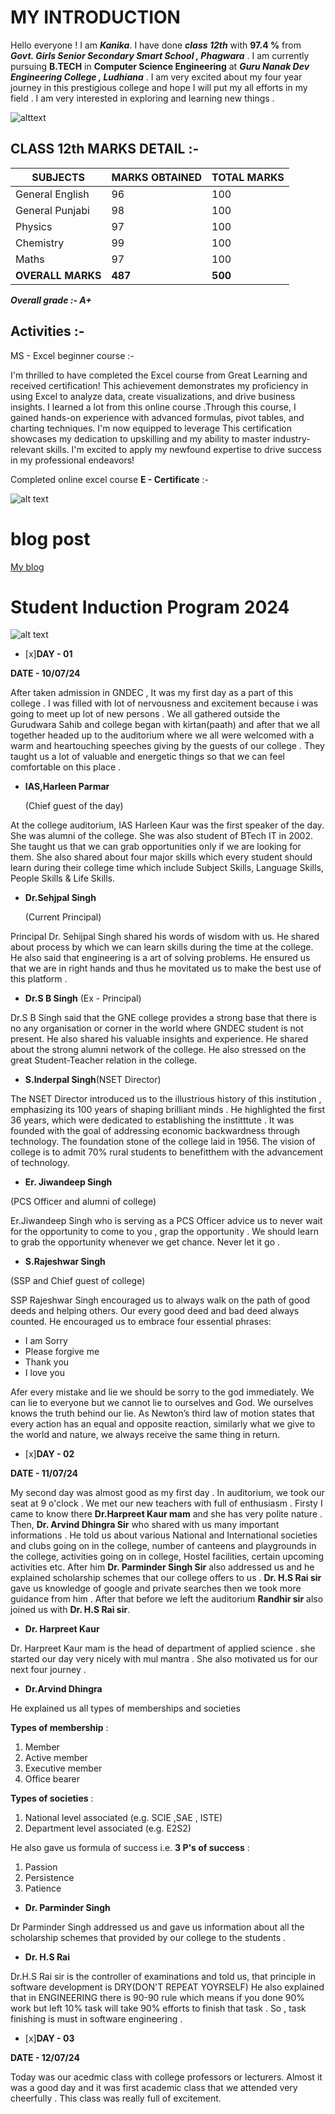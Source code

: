 # MY INTRODUCTION 
Hello everyone ! 
I am ***Kanika***. I have done ***class 12th*** with **97.4 %** from ***Govt. Girls Senior Secondary Smart School , Phagwara*** . I am currently pursuing **B.TECH** in **Computer Science Engineering** at ***Guru Nanak Dev Engineering College , Ludhiana*** . I am very excited about my four year journey in this prestigious college and hope I will put my all 
efforts in my field . I am very interested in exploring and learning new things .

![alttext](college.png)

## CLASS 12th MARKS DETAIL :-

| SUBJECTS | MARKS OBTAINED | TOTAL MARKS |
| -------- | ----------- | -------------- |
| General English | 96 | 100 | 
| General Punjabi | 98 | 100 |
| Physics | 97 | 100 |
| Chemistry | 99 | 100 |
| Maths | 97 | 100 |
| **OVERALL MARKS** | **487** | **500** |

***Overall grade :- A+***
## Activities :-
MS - Excel beginner course :- 

I'm thrilled to have completed the Excel course from Great Learning and received certification! This achievement demonstrates my proficiency in using Excel to analyze data, create visualizations, and drive business insights. I learned a lot from this online course .Through this course, I gained hands-on experience with advanced formulas, pivot tables, and charting techniques. I'm now equipped to leverage This certification showcases my dedication to upskilling and my ability to master industry-relevant skills. I'm excited to apply my newfound expertise to drive success in my professional endeavors!

Completed online excel course **E - Certificate** :-

![alt text](Kanika20240723-73-996yeq.jpg)

# blog post 
[My blog](https://github.com/Kanikacoder13/Kanikacoder13.github.io/blob/main/My%20blog/extension.md)

# Student Induction Program 2024 
![alt text](induction.jpg)

- [x]**DAY - 01**

**DATE - 10/07/24**

After taken admission in GNDEC , It was my first day as a part of this college . I was filled with lot of nervousness and excitement because i was going to meet up lot of new persons . We all gathered outside the Gurudwara Sahib and  college began with kirtan(paath) and after that we all together headed up to the auditorium where we all were welcomed with a warm and heartouching speeches giving by the guests of our college . They taught us a lot of valuable and energetic things so that we can feel comfortable on this place .

- **IAS,Harleen Parmar**

  (Chief guest of the day)
  
At the college auditorium, IAS Harleen Kaur was the first speaker of the day. She was alumni of the college. She was also student of BTech IT in 2002. She taught us that we can grab opportunities only if we are looking for them. She also shared about four major skills which every student should learn during their college time which include Subject Skills, Language Skills, People Skills & Life Skills.

- **Dr.Sehjpal Singh**

  (Current Principal)
  
Principal Dr. Sehijpal Singh shared his words of wisdom with us. He shared about process by which we can learn skills during the time at the college. He also said that engineering is a art of solving problems. He ensured us that we are in right hands and thus he movitated us to make the best use of this platform .  
   
- **Dr.S B Singh**
(Ex - Principal)
  
Dr.S B Singh said that the GNE college provides a strong base that there is no any organisation or corner in the world where GNDEC student is not present. He also shared his valuable insights and experience. He shared about the strong alumni network of the college. He also stressed on the great Student-Teacher relation in the college.

- **S.Inderpal Singh**(NSET Director)
  
The NSET Director introduced us to the illustrious history of this institution , emphasizing its 100 years of shaping brilliant minds . He highlighted the first 36 years, which were dedicated to establishing the institttute . It was founded with the goal of addressing economic backwardness through technology. The foundation stone of the college laid in 1956. The vision of college is to admit 70% rural students to benefitthem with the advancement of technology.

- **Er. Jiwandeep Singh**

(PCS Officer and alumni of college)

Er.Jiwandeep Singh who is serving as a PCS Officer advice us to never wait for the opportunity to come to you , grap the opportunity . We should learn to grab the opportunity whenever we get chance. Never let it go .

- **S.Rajeshwar Singh**

(SSP and Chief guest of college)

SSP Rajeshwar Singh encouraged us to always walk on the path of good deeds and helping others. Our every good deed and bad deed always counted. He encouraged us to embrace four essential phrases:
- I am Sorry
- Please forgive me
- Thank you
- I love you

Afer every mistake and lie we should be sorry to the god immediately. We can lie to everyone but we cannot lie to ourselves and God. We ourselves knows the truth behind our lie. As Newton’s third law of motion states that every action has an equal and opposite reaction, similarly what we give to the world and nature, we always receive the same thing in return.

- [x]**DAY - 02**

**DATE - 11/07/24**

My second day was almost good as my first day . In auditorium, we took our seat at 9 o'clock . We met our new teachers with full of enthusiasm . Firsty I came to know there **Dr.Harpreet Kaur mam** and she has very polite nature . Then, **Dr. Arvind Dhingra Sir** who shared with us many important informations . He told us about various National and International societies and clubs going on in the college, number of canteens and playgrounds in the college, activities going on in college, Hostel facilities, certain upcoming activities etc. After him **Dr. Parminder Singh Sir** also addressed us and he explained scholarship schemes that our college offers to us . **Dr. H.S Rai sir** gave us knowledge of google and private searches then we took more guidance from him . After that before we left the auditorium **Randhir sir** also joined us with **Dr. H.S Rai sir**.

- **Dr. Harpreet Kaur**
  
Dr. Harpreet Kaur mam is the head of department of applied science . she started our day very nicely with mul mantra . She also motivated us for our next four journey .

- **Dr.Arvind Dhingra**
 
He explained us all types of memberships and societies 

**Types of membership** :
  1. Member
  2. Active member
  3. Executive member
  4. Office bearer

**Types of societies** :
  1. National level associated (e.g. SCIE ,SAE , ISTE)
  2. Department level associated (e.g. E2S2)

He also gave us formula of success i.e. **3 P's of success** :
  1. Passion
  2. Persistence
  3. Patience
   
- **Dr. Parminder Singh**

Dr Parminder Singh addressed us and gave us information about all the scholarship schemes that provided by our college to the students . 
  
- **Dr. H.S Rai**

Dr.H.S Rai sir is the controller of examinations and told us, that principle in software development is DRY(DON'T REPEAT YOYRSELF) He also explained that in ENGINEERING there is 90-90 rule which means if you done 90% work but left 10% task will take 90% efforts to finish that task . So , task finishing is must in software engineering .

- [x]**DAY - 03**

**DATE - 12/07/24**

Today was our acedmic class with college professors or lecturers. Almost it was a good day and it was first academic class that we attended very cheerfully . This class was really full of excitement.



      
      


    
        


   




      
      


    
        


   



